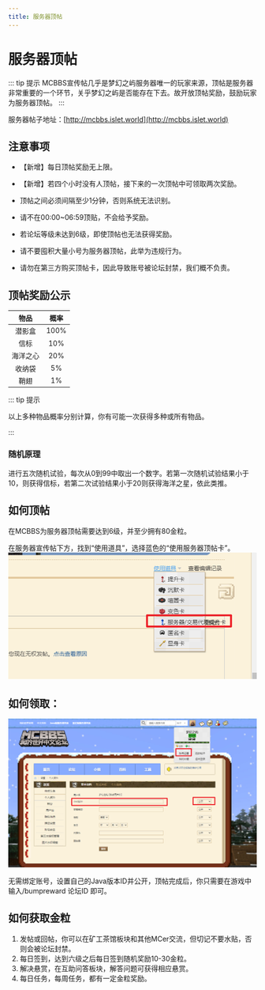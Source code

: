 ```yaml
---
title: 服务器顶帖
---
```


# 服务器顶帖
::: tip 提示
MCBBS宣传帖几乎是梦幻之屿服务器唯一的玩家来源，顶帖是服务器非常重要的一个环节，关乎梦幻之屿是否能存在下去。故开放顶帖奖励，鼓励玩家为服务器顶帖。
:::

服务器帖子地址：[http://mcbbs.islet.world](http://mcbbs.islet.world)

## 注意事项
- 【新增】每日顶帖奖励无上限。

- 【新增】若四个小时没有人顶帖，接下来的一次顶帖中可领取两次奖励。

- 顶帖之间必须间隔至少1分钟，否则系统无法识别。

- 请不在00:00~06:59顶贴，不会给予奖励。

- 若论坛等级未达到6级，即使顶帖也无法获得奖励。

- 请不要囤积大量小号为服务器顶帖，此举为违规行为。

- 请勿在第三方购买顶帖卡，因此导致账号被论坛封禁，我们概不负责。

## 顶帖奖励公示

| 物品 | 概率 |
| :-: | :-: |
| 潜影盒 | 100% |
| 信标 | 10% |
| 海洋之心 | 20% |
| 收纳袋 | 5% |
| 鞘翅 | 1% |

::: tip 提示

以上多种物品概率分别计算，你有可能一次获得多种或所有物品。

:::

### 随机原理
进行五次随机试验，每次从0到99中取出一个数字。若第一次随机试验结果小于10，则获得信标，若第二次试验结果小于20则获得海洋之星，依此类推。

## 如何顶帖
在MCBBS为服务器顶帖需要达到6级，并至少拥有80金粒。

在服务器宣传帖下方，找到“使用道具”，选择蓝色的“使用服务器顶帖卡”。
![顶帖教程](./bump.png)

## 如何领取：

![img.png](./rename.png)

无需绑定账号，设置自己的Java版本ID并公开，顶帖完成后，你只需要在游戏中输入/bumpreward 论坛ID 即可。

## 如何获取金粒
1.	发帖或回帖，你可以在矿工茶馆板块和其他MCer交流，但切记不要水贴，否则会被论坛封禁。
2.	每日签到，达到六级之后每日签到随机奖励10-30金粒。
3.	解决悬赏，在互助问答板块，解答问题可获得相应悬赏。
4.	每日任务，每周任务，都有一定金粒奖励。